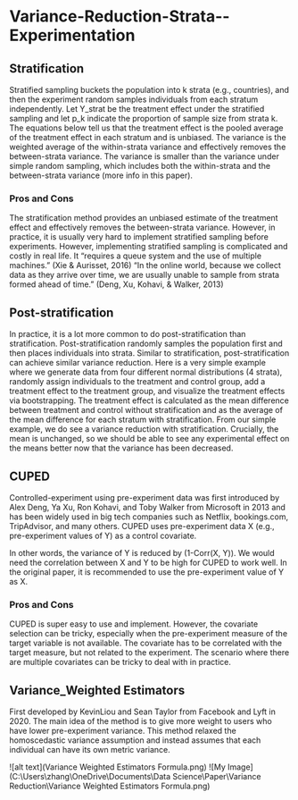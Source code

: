 # Variance-Reduction-Strata--Experimentation

## Stratification

Stratified sampling buckets the population into k strata (e.g., countries), and then the experiment random samples individuals from each stratum independently. Let Y_strat be the treatment effect under the stratified sampling and let p_k indicate the proportion of sample size from strata k. The equations below tell us that the treatment effect is the pooled average of the treatment effect in each stratum and is unbiased. The variance is the weighted average of the within-strata variance and effectively removes the between-strata variance. The variance is smaller than the variance under simple random sampling, which includes both the within-strata and the between-strata variance (more info in this paper).

### Pros and Cons
The stratification method provides an unbiased estimate of the treatment effect and effectively removes the between-strata variance. However, in practice, it is usually very hard to implement stratified sampling before experiments. However, implementing stratified sampling is complicated and costly in real life. It “requires a queue system and the use of multiple machines.” (Xie & Aurisset, 2016)
“In the online world, because we collect data as they arrive over time, we are usually unable to sample from strata formed ahead of time.” (Deng, Xu, Kohavi, & Walker, 2013)


## Post-stratification

In practice, it is a lot more common to do post-stratification than stratification. Post-stratification randomly samples the population first and then places individuals into strata. Similar to stratification, post-stratification can achieve similar variance reduction.
Here is a very simple example where we generate data from four different normal distributions (4 strata), randomly assign individuals to the treatment and control group, add a treatment effect to the treatment group, and visualize the treatment effects via bootstrapping. The treatment effect is calculated as the mean difference between treatment and control without stratification and as the average of the mean difference for each stratum with stratification. From our simple example, we do see a variance reduction with stratification. Crucially, the mean is unchanged, so we should be able to see any experimental effect on the means better now that the variance has been decreased.


## CUPED
Controlled-experiment using pre-experiment data was first introduced by Alex Deng, Ya Xu, Ron Kohavi, and Toby Walker from Microsoft in 2013 and has been widely used in big tech companies such as Netflix, bookings.com, TripAdvisor, and many others. CUPED uses pre-experiment data X (e.g., pre-experiment values of Y) as a control covariate.

In other words, the variance of Y is reduced by (1-Corr(X, Y)). We would need the correlation between X and Y to be high for CUPED to work well. In the original paper, it is recommended to use the pre-experiment value of Y as X.

### Pros and Cons
CUPED is super easy to use and implement. However, the covariate selection can be tricky, especially when the pre-experiment measure of the target variable is not available. The covariate has to be correlated with the target measure, but not related to the experiment. The scenario where there are multiple covariates can be tricky to deal with in practice.


## Variance_Weighted Estimators
First developed by KevinLiou and Sean Taylor from Facebook and Lyft in 2020. The main idea of the method is to give more weight to users who have lower pre-experiment variance. This method relaxed the homoscedastic variance assumption and instead assumes that each individual can have its own metric variance. 

![alt text](Variance Weighted Estimators Formula.png)
![My Image](C:\Users\zhang\OneDrive\Documents\Data Science\Paper\Variance Reduction\Variance Weighted Estimators Formula.png)
